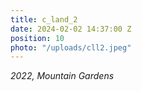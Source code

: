 ```yaml
---
title: c_land_2
date: 2024-02-02 14:37:00 Z
position: 10
photo: "/uploads/cll2.jpeg"
---
```


*2022, Mountain Gardens*